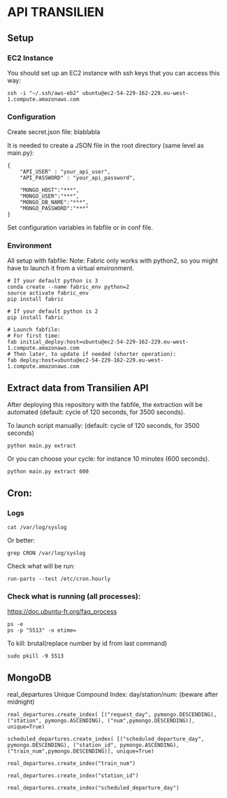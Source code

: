 # API TRANSILIEN

## Setup

### EC2 Instance
You should set up an EC2 instance with ssh keys that you can access this way:
```
ssh -i "~/.ssh/aws-eb2" ubuntu@ec2-54-229-162-229.eu-west-1.compute.amazonaws.com
```

### Configuration
Create secret.json file: blablabla

It is needed to create a JSON file in the root directory (same level as main.py):
```
{
    "API_USER" : "your_api_user",
    "API_PASSWORD" : "your_api_password",

    "MONGO_HOST":"***",
    "MONGO_USER":"***",
    "MONGO_DB_NAME":"***",
    "MONGO_PASSWORD":"***"
}
```

Set configuration variables in fabfile or in conf file.

### Environment

All setup with fabfile:
Note: Fabric only works with python2, so you might have to launch it from a virtual environment.
```
# If your default python is 3
conda create --name fabric_env python=2
source activate fabric_env
pip install fabric

# If your default python is 2
pip install fabric

# Launch fabfile:
# For first time:
fab initial_deploy:host=ubuntu@ec2-54-229-162-229.eu-west-1.compute.amazonaws.com
# Then later, to update if needed (shorter operation):
fab deploy:host=ubuntu@ec2-54-229-162-229.eu-west-1.compute.amazonaws.com

```



## Extract data from Transilien API
After deploying this repository with the fabfile, the extraction will be automated (default: cycle of 120 seconds, for 3500 seconds).

To launch script manually: (default: cycle of 120 seconds, for 3500 seconds)
```
python main.py extract
```
Or you can choose your cycle: for instance 10 minutes (600 seconds).
```
python main.py extract 600
```

## Cron:


### Logs
```
cat /var/log/syslog
```
Or better:
```
grep CRON /var/log/syslog
```
Check what will be run:
```
run-parts --test /etc/cron.hourly
```

### Check what is running (all processes):
https://doc.ubuntu-fr.org/faq_process
```
ps -e
ps -p "5513" -o etime=
```
To kill: brutal(replace number by id from last command)
```
sudo pkill -9 5513
```
## MongoDB

real_departures Unique Compound Index: day/station/num:
(beware after midnight)
```
real_departures.create_index( [("request_day", pymongo.DESCENDING), ("station", pymongo.ASCENDING), ("num",pymongo.DESCENDING)], unique=True)

scheduled_departures.create_index( [("scheduled_departure_day", pymongo.DESCENDING), ("station_id", pymongo.ASCENDING), ("train_num",pymongo.DESCENDING)], unique=True)

real_departures.create_index("train_num")

real_departures.create_index("station_id")

real_departures.create_index("scheduled_departure_day")

```
